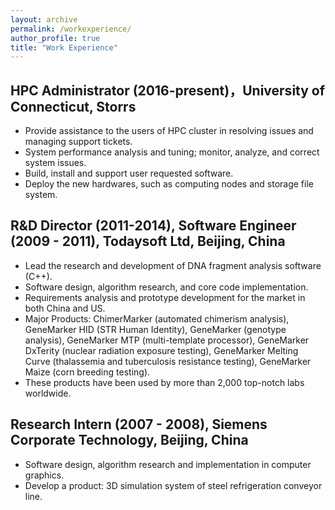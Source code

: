 ```yaml
---
layout: archive
permalink: /workexperience/
author_profile: true
title: "Work Experience"
---
```


HPC Administrator (2016-present)，University of Connecticut, Storrs
------
* Provide assistance to the users of HPC cluster in resolving issues and managing support tickets.
* System performance analysis and tuning; monitor, analyze, and correct system issues.
* Build, install and support user requested software.
* Deploy the new hardwares, such as computing nodes and storage file system.


R&D Director (2011-2014),  Software Engineer (2009 - 2011), Todaysoft Ltd, Beijing, China
------
* Lead the research and development of DNA fragment analysis software (C++).
* Software design, algorithm research, and core code implementation.
* Requirements analysis and prototype development for the market in both China and US.
* Major Products: ChimerMarker (automated chimerism analysis), GeneMarker HID (STR Human
Identity), GeneMarker (genotype analysis), GeneMarker MTP (multi-template processor), GeneMarker DxTerity (nuclear radiation exposure testing), GeneMarker Melting Curve (thalassemia and tuberculosis resistance testing), GeneMarker Maize (corn breeding testing).
* These products have been used by more than 2,000 top-notch labs worldwide.


Research Intern (2007 - 2008), Siemens Corporate Technology, Beijing, China
------
* Software design, algorithm research and implementation in computer graphics.
* Develop a product: 3D simulation system of steel refrigeration conveyor line.
